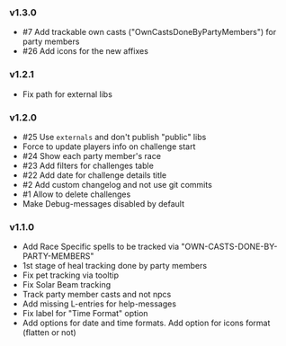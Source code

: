 ﻿### v1.3.0

* #7 Add trackable own casts ("OwnCastsDoneByPartyMembers") for party members
* #26 Add icons for the new affixes

### v1.2.1

* Fix path for external libs

### v1.2.0

* #25 Use `externals` and don't publish "public" libs
* Force to update players info on challenge start
* #24 Show each party member's race
* #23 Add filters for challenges table
* #22 Add date for challenge details title
* #2 Add custom changelog and not use git commits
* #1 Allow to delete challenges
* Make Debug-messages disabled by default

### v1.1.0

* Add Race Specific spells to be tracked via "OWN-CASTS-DONE-BY-PARTY-MEMBERS"
* 1st stage of heal tracking done by party members
* Fix pet tracking via tooltip
* Fix Solar Beam tracking
* Track party member casts and not npcs
* Add missing L-entries for help-messages
* Fix label for "Time Format" option
* Add options for date and time formats. Add option for icons format (flatten or not)
